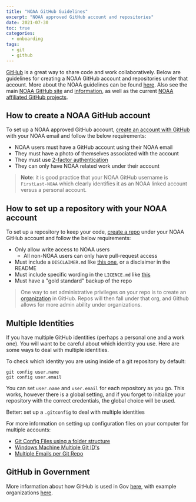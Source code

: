 ```yaml
---
title: "NOAA GitHub Guidelines"
excerpt: "NOAA approved GitHub account and repositories"
date: 2021-07-30
toc: true
categories:
  - onboarding
tags:
  - git
  - github
---
```


[GitHub](https://github.com/) is a great way to share code and work collaboratively. Below are guidelines for creating a NOAA GitHub account and repositories under that account. More about the NOAA guidelines can be found [here](https://ufscommunity.org/wp-content/uploads/2019/11/20170823_NOAA_GitHub_Usage_Guidelines.pdf). Also see the main [NOAA GitHub site](https://github.com/NOAAGov) and [information](https://github.com/NOAAGov/Information), as well as the current [NOAA affiliated GitHub projects](https://github.com/NOAAGov/NOAA-Affiliated-Projects). 

## How to create a NOAA GitHub account

To set up a NOAA approved GitHub account, [create an account with GitHub](https://help.github.com/en/articles/signing-up-for-a-new-github-account) with your NOAA email and follow the below requirements:

- NOAA users must have a GitHub account using their NOAA email
- They must have a photo of themselves associated with the account
- They must use [2-factor authentication](https://docs.github.com/en/github/authenticating-to-github/securing-your-account-with-two-factor-authentication-2fa)
- They can only have NOAA related work under their account

>**Note**: it is good practice that your NOAA GitHub username is `FirstLast-NOAA` which clearly identifies it as an NOAA linked account versus a personal account.

## How to set up a repository with your NOAA account

To set up a repository to keep your code, [create a repo](https://docs.github.com/en/get-started/quickstart/create-a-repo) under your NOAA GitHub account and follow the below requirements:

- Only allow write access to NOAA users
  - All non-NOAA users can only have pull-request access
- Must include a `DISCLAIMER.md` like [this one](https://github.com/nmfs-fish-tools/Resources/blob/master/Disclaimer.md), or a disclaimer in the README
- Must include specific wording in the `LICENCE.md` like [this](https://github.com/nmfs-fish-tools/Resources/blob/master/LICENSE.md)
- Must have a "gold standard" backup of the repo

> One way to set administrative privileges on your repo is to create an [organization](https://docs.github.com/en/organizations/collaborating-with-groups-in-organizations/creating-a-new-organization-from-scratch) in GitHub. Repos will then fall under that org, and Github allows for more admin ability under organizations. 

## Multiple Identities
If you have multiple GitHub identities (perhaps a personal one and a work one).  You will want to be careful about which identity you use.  Here are some ways to deal with multiple identities. 

To check which identity you are using inside of a git repository by default:

```
git config user.name
git config user.email
```

You can set `user.name` and `user.email` for each repository as you go. This works, however there is a global setting, and if you forget to initialize your repository with the correct credentials, the global choice will be used.

Better: set up a `.gitconfig` to deal with multiple identities

For more information on setting up configuration files on your computer for multiple accounts:
- [Git Config Files using a folder structure](https://www.motowilliams.com/conditional-includes-for-git-config)
- [Windows Machine Multiple Git ID's](https://medium.com/@pinglinh/how-to-have-2-github-accounts-on-one-machine-windows-69b5b4c5b14e)
- [Multiple Emails per Git Repo](https://orrsella.com/2013/08/10/git-using-different-user-emails-for-different-repositories/)

## GitHub in Government

More information about how GitHub is used in Gov [here](https://github.com/Openscapes/2021-noaa-nmfs/wiki/1-GitHub-in-gov), with example organizations [here](https://github.com/Openscapes/2021-noaa-nmfs/wiki/1-GitHub-in-gov#github-in-noaa--nmfs).

